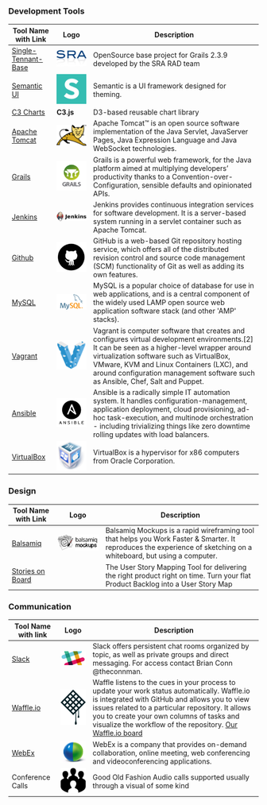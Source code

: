 ### Development Tools 
| Tool Name with Link | Logo | Description  |
| ------------- |------------| -----|
| [Single-Tennant-Base](https://github.com/SRARAD/SingleTenantBase) | ![](https://github.com/SRA-18F-GSA-Agile-Services/checkFDA/blob/mater/project_resources/Team_Overview/Tools_Photos/SRA.jpg)   | OpenSource base project for Grails 2.3.9 developed by the SRA RAD team 
| [Semantic UI](http://semantic-ui.com/) | ![](https://github.com/SRA-18F-GSA-Agile-Services/checkFDA/blob/master/project_resources/Team_Overview/Tools_Photos/Semantic.png)  | Semantic is a UI framework designed for theming.
| [C3 Charts](http://c3js.org/) | **C3.js**  | D3-based reusable chart library
| [Apache Tomcat](http://tomcat.apache.org/) | ![](https://github.com/SRA-18F-GSA-Agile-Services/checkFDA/blob/master/project_resources/Team_Overview/Tools_Photos/tomcat.png) | Apache Tomcat™ is an open source software implementation of the Java Servlet, JavaServer Pages, Java Expression Language and Java WebSocket technologies. 
| [Grails](http://grails.org/index.html) | ![](https://github.com/SRA-18F-GSA-Agile-Services/checkFDA/blob/master/project_resources/Team_Overview/Tools_Photos/grails.png)  | Grails is a powerful web framework, for the Java platform aimed at multiplying developers’ productivity thanks to a Convention-over-Configuration, sensible defaults and opinionated APIs.
| [Jenkins](https://jenkins-ci.org/) | ![](https://github.com/SRA-18F-GSA-Agile-Services/checkFDA/blob/master/project_resources/Team_Overview/Tools_Photos/Jenkins.png)  | Jenkins provides continuous integration services for software development. It is a server-based system running in a servlet container such as Apache Tomcat.
| [Github](https://github.com/)| ![](https://github.com/SRA-18F-GSA-Agile-Services/checkFDA/blob/master/project_resources/Team_Overview/Tools_Photos/github.jpeg)  | GitHub is a web-based Git repository hosting service, which offers all of the distributed revision control and source code management (SCM) functionality of Git as well as adding its own features.
| [MySQL](https://www.mysql.com/) | ![](https://github.com/SRA-18F-GSA-Agile-Services/checkFDA/blob/master/project_resources/Team_Overview/Tools_Photos/mysql.png) | MySQL is a popular choice of database for use in web applications, and is a central component of the widely used LAMP open source web application software stack (and other 'AMP' stacks). 
| [Vagrant](http://www.vagrantup.com) | ![](https://github.com/SRA-18F-GSA-Agile-Services/checkFDA/blob/master/project_resources/Team_Overview/Tools_Photos/vagrant.png)  |Vagrant is computer software that creates and configures virtual development environments.[2] It can be seen as a higher-level wrapper around virtualization software such as VirtualBox, VMware, KVM and Linux Containers (LXC), and around configuration management software such as Ansible, Chef, Salt and Puppet.
| [Ansible](http://www.ansible.com/home) | ![](https://github.com/SRA-18F-GSA-Agile-Services/checkFDA/blob/master/project_resources/Team_Overview/Tools_Photos/ansible.png) | Ansible is a radically simple IT automation system. It handles configuration-management, application deployment, cloud provisioning, ad-hoc task-execution, and multinode orchestration - including trivializing things like zero downtime rolling updates with load balancers.
| [VirtualBox](https://www.virtualbox.org) | ![](https://github.com/SRA-18F-GSA-Agile-Services/checkFDA/blob/master/project_resources/Team_Overview/Tools_Photos/virtualbox.png)  | VirtualBox is a hypervisor for x86 computers from Oracle Corporation.

### Design 
| Tool Name with Link      | Logo | Description  |
| ------------- |------------| -----|
| [Balsamiq](https://balsamiq.com/) | ![](https://github.com/SRA-18F-GSA-Agile-Services/checkFDA/blob/master/project_resources/Team_Overview/Tools_Photos/balsamiq.png) | Balsamiq Mockups is a rapid wireframing tool that helps you Work Faster & Smarter. It reproduces the experience of sketching on a whiteboard, but using a computer.
| [Stories on Board](http://storiesonboard.com/) | | The User Story Mapping Tool for delivering the right product right on time. Turn your flat Product Backlog into a User Story Map 

### Communication 

| Tool Name with link | Logo | Description  |
| ------------- |------------| -----|
| [Slack](https://slack.com/)| ![](https://github.com/SRA-18F-GSA-Agile-Services/checkFDA/blob/master/project_resources/Team_Overview/Tools_Photos/slack.jpeg)| Slack offers persistent chat rooms organized by topic, as well as private groups and direct messaging. For access contact Brian Conn @theconnman. 
| [Waffle.io](https://waffle.io/) | ![](https://github.com/SRA-18F-GSA-Agile-Services/checkFDA/blob/master/project_resources/Team_Overview/Tools_Photos/waffleIO.png) | Waffle listens to the cues in your process to update your work status automatically. Waffle.io is integrated with GitHub and allows you to view issues related to a particular repository. It allows you to create your own columns of tasks and visualize the workflow of the repository. [Our Waffle.io board](https://waffle.io/SRA-18F-GSA-Agile-Services/checkFDA)
| [WebEx](https://waffle.io/) | ![](https://github.com/SRA-18F-GSA-Agile-Services/checkFDA/blob/master/project_resources/Team_Overview/Tools_Photos/WebEx.jpg) | WebEx is a company that provides on-demand collaboration, online meeting, web conferencing and videoconferencing applications. 
| Conference Calls | ![](https://github.com/SRA-18F-GSA-Agile-Services/checkFDA/blob/master/project_resources/Team_Overview/Tools_Photos/conferenceCall.png) | Good Old Fashion Audio calls supported usually through a visual of some kind